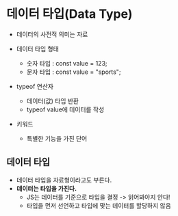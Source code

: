 # 데이터 타입(Data Type)

- 데이터의 사전적 의미는 자료
  
- 데이터 타입 형태
  - 숫자 타입 : const value = 123;
  - 문자 타입 : const value = "sports";
- typeof 연산자
  - 데이터(값) 타입 반환
  - typeof value에 데이터를 작성
- 키워드
  - 특별한 기능을 가진 단어

## 데이터 타입
- 데이터 타입을 자료형이라고도 부른다.
- **데이터는 타입을 가진다.**
  - JS는 데이터를 기준으로 타입을 결정 -> 읽어봐야지 안다!
  - 타입을 먼저 선언하고 타입에 맞는 데이터를 할당하지 않음
